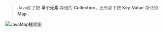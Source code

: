 > Java除了按 **单个元素** 存储的 **Collection**，还有如下按 **Key-Value** 存储的 **Map**：

![JavaMap框架图](https://i.loli.net/2018/12/13/5c11e071b73f0.png)